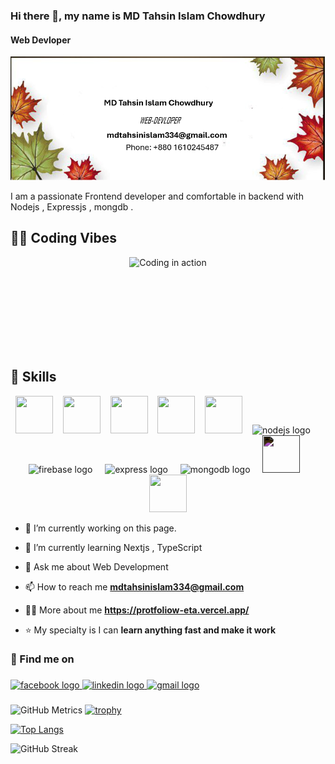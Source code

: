 ### Hi there 👋, my name is MD Tahsin Islam Chowdhury
#### Web Devloper
![Web Devloper](https://github.com/mdtahsinislam/mdtahsinislam/blob/main/git.png)

I am a passionate Frontend developer and comfortable in backend with Nodejs , Expressjs , mongdb . 

## 🧑‍💻 Coding Vibes
<div align="center" style="min-height:150px; width:auto;">
  <img src="https://i.giphy.com/media/qgQUggAC3Pfv687qPC/giphy.webp" width="480" alt="Coding in action"/>
</div>





## 🧠 Skills

<p align="center">
  <!-- Vue.js -->
  <img src="https://cdn.jsdelivr.net/gh/devicons/devicon/icons/vuejs/vuejs-original.svg" width="60" height="60"/>
  &nbsp;&nbsp;
  <!-- React -->
  <img src="https://cdn.jsdelivr.net/gh/devicons/devicon/icons/react/react-original.svg" width="60" height="60"/>
  &nbsp;&nbsp;
  <!-- JavaScript -->
  <img src="https://cdn.jsdelivr.net/gh/devicons/devicon/icons/javascript/javascript-original.svg" width="60" height="60"/>
  &nbsp;&nbsp;
  <!-- HTML5 -->
  <img src="https://cdn.jsdelivr.net/gh/devicons/devicon/icons/html5/html5-original.svg" width="60" height="60"/>
  &nbsp;&nbsp;
  <!-- Tailwind CSS -->
  <img src="https://www.vectorlogo.zone/logos/tailwindcss/tailwindcss-icon.svg" width="60" height="60"/>
  &nbsp;&nbsp;
  <img src="https://skillicons.dev/icons?i=nodejs" height="40" alt="nodejs logo"  />
  <img width="12" />
  <img src="https://skillicons.dev/icons?i=firebase" height="40" alt="firebase logo"  />
  <img width="12" />
  <img src="https://skillicons.dev/icons?i=express" height="40" alt="express logo"  />
  <img width="12" />
  <img src="https://skillicons.dev/icons?i=mongodb" height="40" alt="mongodb logo"  />
  <img width="12" />
  <!-- Next.js -->
  <img src="https://cdn.jsdelivr.net/gh/devicons/devicon/icons/nextjs/nextjs-original.svg" width="60" height="60" style="filter: invert(1);"/>
  &nbsp;&nbsp;
  <!-- TypeScript -->
  <img src="https://cdn.jsdelivr.net/gh/devicons/devicon/icons/typescript/typescript-original.svg" width="60" height="60"/>
</p>


- 🔭 I’m currently working on this page. 
- 🌱 I’m currently learning Nextjs , TypeScript 
- 💬 Ask me about Web Development
-  📫 How to reach me **mdtahsinislam334@gmail.com**

- 👨‍💻 More about me **https://protfoliow-eta.vercel.app/**

- ⭐ My specialty is I can **learn anything fast and make it work**


###

<h3 align="left">📱 Find me on</h3>

###

###

<div align="left">
  <a href="https://www.facebook.com/mdtahsin.tahsin.1481" target="_blank">
    <img src="https://raw.githubusercontent.com/maurodesouza/profile-readme-generator/master/src/assets/icons/social/facebook/default.svg" width="42" height="30" alt="facebook logo"  />
  </a>
  <a href="#" target="_blank">
    <img src="https://raw.githubusercontent.com/maurodesouza/profile-readme-generator/master/src/assets/icons/social/linkedin/default.svg" width="42" height="30" alt="linkedin logo"  />
  </a>
  <a href="mailto:mdtahsinislam334@.com" target="_blank">
    <img src="https://raw.githubusercontent.com/maurodesouza/profile-readme-generator/master/src/assets/icons/social/gmail/default.svg" width="42" height="30" alt="gmail logo"  />
  </a>
  
</div>

### 

![GitHub Metrics](https://github-readme-stats.vercel.app/api?username=mdtahsinislam&show_icons=true&theme=radical)
[![trophy](https://github-profile-trophy.vercel.app/?username=mdtahsinislam&theme=algolia)](https://github.com/ryo-ma/github-profile-trophy)

[![Top Langs](https://github-readme-stats.vercel.app/api/top-langs/?username=mdtahsinislam&layout=compact&theme=tokyonight)](https://github.com/anuraghazra/github-readme-stats)


![GitHub Streak](https://streak-stats.demolab.com/?user=mdtahsinislam&theme=tokyonight)




